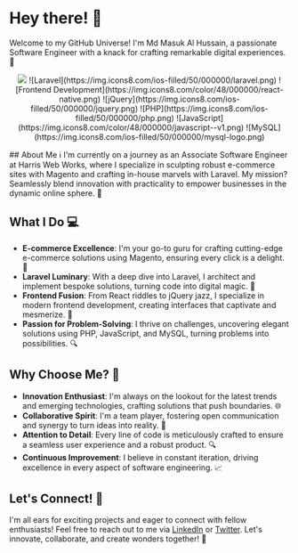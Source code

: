 # Hey there! 👋

Welcome to my GitHub Universe! I'm Md Masuk Al Hussain, a passionate Software Engineer with a knack for crafting remarkable digital experiences. 🌟 <br>
<p align="center">
  <img src='https://img.icons8.com/color/48/000000/magento.png'> ![Laravel](https://img.icons8.com/ios-filled/50/000000/laravel.png) ![Frontend Development](https://img.icons8.com/color/48/000000/react-native.png) ![jQuery](https://img.icons8.com/ios-filled/50/000000/jquery.png) ![PHP](https://img.icons8.com/ios-filled/50/000000/php.png) ![JavaScript](https://img.icons8.com/color/48/000000/javascript--v1.png)  ![MySQL](https://img.icons8.com/ios-filled/50/000000/mysql-logo.png)
</p>
## About Me ℹ️
I'm currently on a journey as an Associate Software Engineer at Harris Web Works, where I specialize in sculpting robust e-commerce sites with Magento and crafting in-house marvels with Laravel. My mission? Seamlessly blend innovation with practicality to empower businesses in the dynamic online sphere. 💼

## What I Do 💻
- **E-commerce Excellence**: I'm your go-to guru for crafting cutting-edge e-commerce solutions using Magento, ensuring every click is a delight. 🛒
- **Laravel Luminary**: With a deep dive into Laravel, I architect and implement bespoke solutions, turning code into digital magic. 🚀
- **Frontend Fusion**: From React riddles to jQuery jazz, I specialize in modern frontend development, creating interfaces that captivate and mesmerize. 🎨
- **Passion for Problem-Solving**: I thrive on challenges, uncovering elegant solutions using PHP, JavaScript, and MySQL, turning problems into possibilities. 🔍

## Why Choose Me? 🌟
- **Innovation Enthusiast**: I'm always on the lookout for the latest trends and emerging technologies, crafting solutions that push boundaries. 🌐
- **Collaborative Spirit**: I'm a team player, fostering open communication and synergy to turn ideas into reality. 🤝
- **Attention to Detail**: Every line of code is meticulously crafted to ensure a seamless user experience and a robust product. 🔍
- **Continuous Improvement**: I believe in constant iteration, driving excellence in every aspect of software engineering. 📈

## Let's Connect! 🚀
I'm all ears for exciting projects and eager to connect with fellow enthusiasts! Feel free to reach out to me via [LinkedIn](https://www.linkedin.com/in/md-masuk-al-hussain/) or [Twitter](https://twitter.com/MasukAlHussain). Let's innovate, collaborate, and create wonders together! 🌟


<!--
**alhussain50/alhussain50** is a ✨ _special_ ✨ repository because its `README.md` (this file) appears on your GitHub profile.

Here are some ideas to get you started:

- 🔭 I’m currently working on ...
- 🌱 I’m currently learning ...
- 👯 I’m looking to collaborate on ...
- 🤔 I’m looking for help with ...
- 💬 Ask me about ...
- 📫 How to reach me: ...
- 😄 Pronouns: ...
- ⚡ Fun fact: ...
-->

